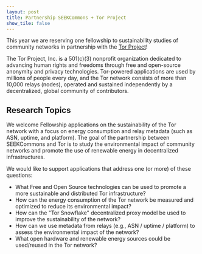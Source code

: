 ```yaml
---
layout: post
title: Partnership SEEKCommons + Tor Project
show_tile: false
---
```


This year we are reserving one fellowship to sustainability studies of community networks in partnership with the [Tor Project](https://www.torproject.org)!

The Tor Project, Inc. is a 501(c)(3) nonprofit organization dedicated to advancing human rights and freedoms through free and open-source anonymity and privacy technologies. Tor-powered applications are used by millions of people every day, and the Tor network consists of more than 10,000 relays (nodes), operated and sustained independently by a decentralized, global community of contributors.

## Research Topics

We welcome Fellowship applications on the sustainability of the Tor network with a focus on energy consumption and relay metadata (such as ASN, uptime, and platform). The goal of the partnership between SEEKCommons and Tor is to study the environmental impact of community networks and promote the use of renewable energy in decentralized infrastructures.

We would like to support applications that address one (or more) of these questions:
- What Free and Open Source technologies can be used to promote a more sustainable and distributed Tor infrastructure?
- How can the energy consumption of the Tor network be measured and optimized to reduce its environmental impact?
- How can the "Tor Snowflake" decentralized proxy model be used to improve the sustainability of the network?
- How can we use metadata from relays (e.g., ASN / uptime / platform) to assess the environmental impact of the network?
- What open hardware and renewable energy sources could be used/reused in the Tor network?
